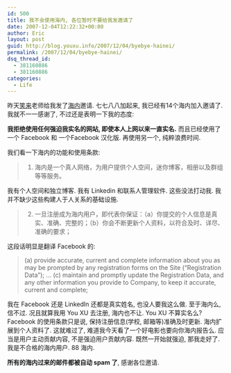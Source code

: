 ```yaml
---
id: 500
title: 我不会使用海内, 各位暂时不要给我发邀请了
date: 2007-12-04T12:22:32+00:00
author: Eric
layout: post
guid: http://blog.youxu.info/2007/12/04/byebye-hainei/
permalink: /2007/12/04/byebye-hainei/
dsq_thread_id:
  - 381160886
  - 381160886
categories:
  - Life
---
```

昨天[笑来](http://xiaolai.net/)老师给我发了[海内](http://hainei.com/)邀请. 七七八八加起来, 我已经有14个海内加入邀请了. 我就不一一感谢了, 不过还是表明一下我的态度:

**我拒绝使用任何强迫我实名的网站, 即使本人上网以来一直实名.** 而且已经使用了一个 Facebook 和 一个Facebook 汉化版. 再使用另一个, 纯粹浪费时间.

我们看一下海内的功能和使用条款:

> 1. 海内是一个真人网络，为用户提供个人空间，迷你博客，相册以及群组等等服务。

我有个人空间和独立博客. 我有 Linkedin 和联系人管理软件. 这些没法打动我. 我并不缺少这些构建人于人关系的基础设施.

> 2. 一旦注册成为海内用户，即代表你保证：（a）你提交的个人信息是真实、准确、完整的；（b）你会不断更新个人资料，以符合及时、详尽、准确的要求；

这段话明显是翻译 Facebook 的:

> (a) provide accurate, current and complete information about you as may be prompted by any registration forms on the Site (&#8220;Registration Data&#8221;); &#8230; (c) maintain and promptly update the Registration Data, and any other information you provide to Company, to keep it accurate, current and complete;

我在 Facebook 还是 LinkedIn 还都是真实姓名, 也没人要我这么做. 至于海内么, 信不过. 况且就算我用 You XU 去注册, 海内也不让. You XU 不算实名么? Facebook 的使用条款只是说, 保持注册信息(学校, 邮箱等)准确及时更新. 海内扩展到个人资料了. 这就难过了, 难道我今天看了一个好电影也要向你海内报告么. 应当是用户主动贡献内容, 不是强迫用户贡献内容. 既然一开始就强迫, 那我走好了. 我是不合格的海内用户. 88 海内.

**所有的海内过来的邮件都被自动 spam 了**, 感谢各位邀请.